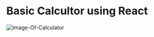 # Basic Calcultor using React

<img src="https://github.com/varun2068/React-Calculator/calculator.png" alt="Image-Of-Calculator">

